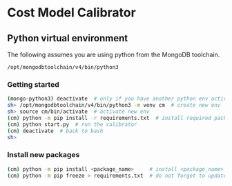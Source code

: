 # Cost Model Calibrator

## Python virtual environment

The following assumes you are using python from the MongoDB toolchain.

```
/opt/mongodbtoolchain/v4/bin/python3
```

### Getting started

```sh
(mongo-python3) deactivate  # only if you have another python env activated
sh> /opt/mongodbtoolchain/v4/bin/python3 -m venv cm  # create new env
sh> source cm/bin/activate  # activate new env
(cm) python -m pip install -r requirements.txt  # install required packages           
(cm) python start.py  # run the calibrator
(cm) deactivate  # back to bash
sh> 
```

### Install new packages

```sh
(cm) python -m pip install <package_name>     # install <package_name>
(cm) python -m pip freeze > requirements.txt  # do not forget to update requirements.txt
